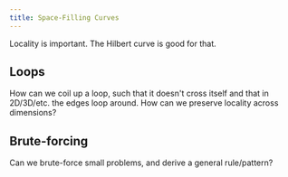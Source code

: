 ```yaml
---
title: Space-Filling Curves
---
```


Locality is important. The Hilbert curve is good for that.

## Loops ##

How can we coil up a loop, such that it doesn't cross itself and that in
2D/3D/etc. the edges loop around. How can we preserve locality across
dimensions?

## Brute-forcing ##

Can we brute-force small problems, and derive a general rule/pattern?
